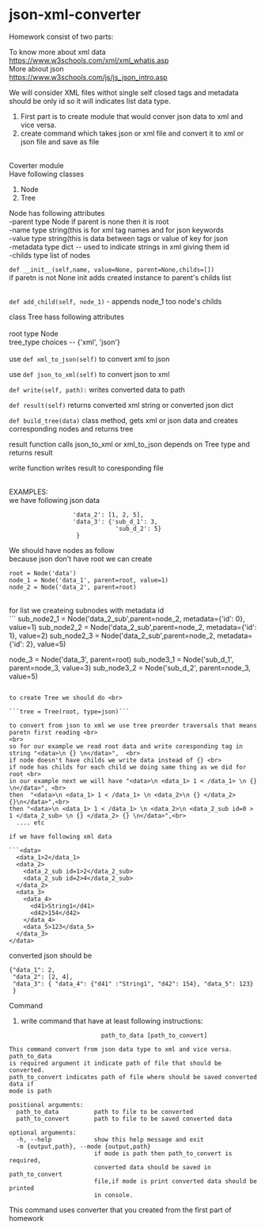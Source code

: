 # json-xml-converter

Homework consist of two parts: <br>

To know more about xml data <br>
https://www.w3schools.com/xml/xml_whatis.asp <br>
More abiout json <br>
https://www.w3schools.com/js/js_json_intro.asp <br>

We will consider XML files withot single self closed tags and metadata should be only id so it will indicates list data type.<br>

1. First part is to create module that would conver json data to xml and vice versa. <br>
2. create command which takes json or xml file and convert it to xml or json file and save as file <br>
<br>
Coverter module <br>
Have following classes <br>

1. Node 
2. Tree

Node has following attributes <br>
-parent type Node if parent is none then it is root <br>
-name type string(this is for xml tag names and for json keywords <br>
-value type string(this is data between tags or value of key for json <br>
-metadata type dict -- used to indicate strings in xml giving them id <br>
-childs type list of nodes <br>

```def __init__(self,name, value=None, parent=None,childs=[])``` <br>
if paretn is not None init adds created instance to parent's childs list <br><br>

```def add_child(self, node_1)``` - appends node_1 too node's childs <br>

class Tree hass following attributes <br>
<br>
root type Node <br>
tree_type choices -- {'xml', 'json'}  <br>
<br>
use ```def xml_to_json(self)``` to convert xml to json <br>

use ```def json_to_xml(self)``` to convert json to xml <br>

```def write(self, path):``` writes converted data to path <br>

```def result(self)``` returns converted xml string or converted json dict <br>

```def build_tree(data)``` class method, gets xml or json data and creates corresponding nodes and returns tree <br>

result function calls json_to_xml or xml_to_json depends on Tree type and returns result  <br>

write function writes result to coresponding file <br><br>


EXAMPLES: <br>
we have following json data 
```{'data_1': 1,
                  'data_2': [1, 2, 5],
                  'data_3': {'sub_d_1': 3,
                              'sub_d_2': 5}
                   }
```

We should have nodes as follow <br>
because json don't have root we can create <br>
```
root = Node('data') 
node_1 = Node('data_1', parent=root, value=1)
node_2 = Node('data_2', parent=root)
``` 
<br>
for list we createing subnodes with metadata id <br>
```
sub_node2_1 = Node('data_2_sub',parent=node_2, metadata={'id': 0}, value=1)
sub_node2_2 = Node('data_2_sub',parent=node_2, metadata={'id': 1}, value=2)
sub_node2_3 = Node('data_2_sub',parent=node_2, metadata={'id': 2}, value=5)

node_3 = Node('data_3', parent=root)
sub_node3_1 = Node('sub_d_1', parent=node_3, value=3)
sub_node3_2 = Node('sub_d_2', parent=node_3, value=5)

```

to create Tree we should do <br>

```tree = Tree(root, type=json)```

to convert from json to xml we use tree preorder traversals that means paretn first reading <br>
<br>
so for our example we read root data and write coresponding tag in string "<data>\n {} \n</data>",  <br>
if node doesn't have childs we write data instead of {} <br>
if node has childs for each child we doing same thing as we did for root <br>
in our example next we will have "<data>\n <data_1> 1 < /data_1> \n {} \n</data>", <br>
then  "<data>\n <data_1> 1 < /data_1> \n <data_2>\n {} </data_2> {}\n</data>",<br>
then "<data>\n <data_1> 1 < /data_1> \n <data_2>\n <data_2_sub id=0 > 1 </data_2_sub> \n {} </data_2> {} \n</data>",<br>
  .... etc
  
if we have following xml data

```<data>
  <data_1>2</data_1>
  <data_2> 
    <data_2_sub id=1>2</data_2_sub>
    <data_2_sub id=2>4</data_2_sub>
  </data_2>
  <data_3>
    <data_4>
      <d41>String1</d41>
      <d42>154</d42>
    </data_4>
    <data_5>123</data_5>
  </data_3>
</data> 
```
converted json should be
```
{"data_1": 2,
 "data_2": [2, 4],
 "data_3": { "data_4": {"d41" :"String1", "d42": 154}, "data_5": 123}
 }
 ```
 
Command 
1. write command that have at least following instructions:

```usage: xml-json-converter [-h] [-m {output,path}]
                          path_to_data [path_to_convert]

This command convert from json data type to xml and vice versa. path_to_data
is required argument it indicate path of file that should be converted.
path_to_convert indicates path of file where should be saved converted data if
mode is path

positional arguments:
  path_to_data          path to file to be converted
  path_to_convert       path to file to be saved converted data

optional arguments:
  -h, --help            show this help message and exit
  -m {output,path}, --mode {output,path}
                        if mode is path then path_to_convert is required,
                        converted data should be saved in path_to_convert
                        file,if mode is print converted data should be printed
                        in console.
```
This command uses converter that you created from the first part of homework

